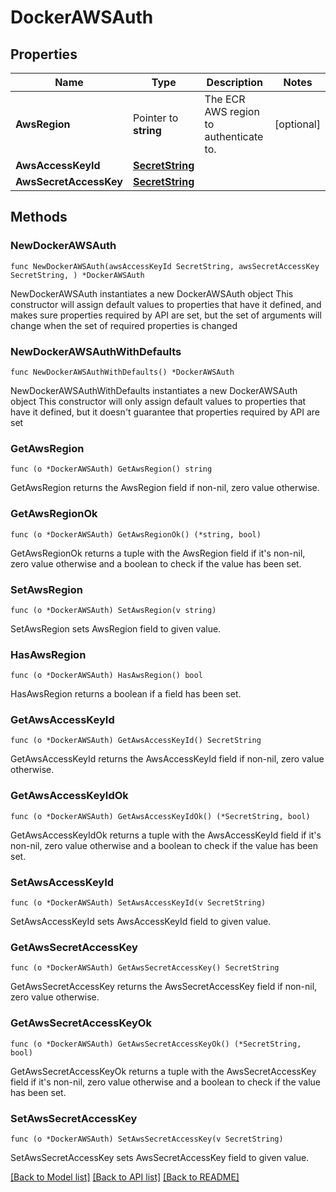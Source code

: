 # DockerAWSAuth

## Properties

Name | Type | Description | Notes
------------ | ------------- | ------------- | -------------
**AwsRegion** | Pointer to **string** | The ECR AWS region to authenticate to. | [optional] 
**AwsAccessKeyId** | [**SecretString**](SecretString.md) |  | 
**AwsSecretAccessKey** | [**SecretString**](SecretString.md) |  | 

## Methods

### NewDockerAWSAuth

`func NewDockerAWSAuth(awsAccessKeyId SecretString, awsSecretAccessKey SecretString, ) *DockerAWSAuth`

NewDockerAWSAuth instantiates a new DockerAWSAuth object
This constructor will assign default values to properties that have it defined,
and makes sure properties required by API are set, but the set of arguments
will change when the set of required properties is changed

### NewDockerAWSAuthWithDefaults

`func NewDockerAWSAuthWithDefaults() *DockerAWSAuth`

NewDockerAWSAuthWithDefaults instantiates a new DockerAWSAuth object
This constructor will only assign default values to properties that have it defined,
but it doesn't guarantee that properties required by API are set

### GetAwsRegion

`func (o *DockerAWSAuth) GetAwsRegion() string`

GetAwsRegion returns the AwsRegion field if non-nil, zero value otherwise.

### GetAwsRegionOk

`func (o *DockerAWSAuth) GetAwsRegionOk() (*string, bool)`

GetAwsRegionOk returns a tuple with the AwsRegion field if it's non-nil, zero value otherwise
and a boolean to check if the value has been set.

### SetAwsRegion

`func (o *DockerAWSAuth) SetAwsRegion(v string)`

SetAwsRegion sets AwsRegion field to given value.

### HasAwsRegion

`func (o *DockerAWSAuth) HasAwsRegion() bool`

HasAwsRegion returns a boolean if a field has been set.

### GetAwsAccessKeyId

`func (o *DockerAWSAuth) GetAwsAccessKeyId() SecretString`

GetAwsAccessKeyId returns the AwsAccessKeyId field if non-nil, zero value otherwise.

### GetAwsAccessKeyIdOk

`func (o *DockerAWSAuth) GetAwsAccessKeyIdOk() (*SecretString, bool)`

GetAwsAccessKeyIdOk returns a tuple with the AwsAccessKeyId field if it's non-nil, zero value otherwise
and a boolean to check if the value has been set.

### SetAwsAccessKeyId

`func (o *DockerAWSAuth) SetAwsAccessKeyId(v SecretString)`

SetAwsAccessKeyId sets AwsAccessKeyId field to given value.


### GetAwsSecretAccessKey

`func (o *DockerAWSAuth) GetAwsSecretAccessKey() SecretString`

GetAwsSecretAccessKey returns the AwsSecretAccessKey field if non-nil, zero value otherwise.

### GetAwsSecretAccessKeyOk

`func (o *DockerAWSAuth) GetAwsSecretAccessKeyOk() (*SecretString, bool)`

GetAwsSecretAccessKeyOk returns a tuple with the AwsSecretAccessKey field if it's non-nil, zero value otherwise
and a boolean to check if the value has been set.

### SetAwsSecretAccessKey

`func (o *DockerAWSAuth) SetAwsSecretAccessKey(v SecretString)`

SetAwsSecretAccessKey sets AwsSecretAccessKey field to given value.



[[Back to Model list]](../README.md#documentation-for-models) [[Back to API list]](../README.md#documentation-for-api-endpoints) [[Back to README]](../README.md)



